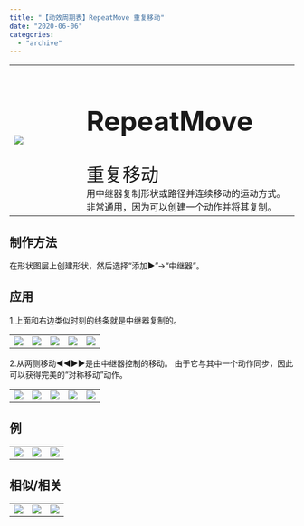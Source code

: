 ```yaml
---
title: "【动效周期表】RepeatMove 重复移动"
date: "2020-06-06"
categories: 
  - "archive"
---
```


<table style="border-collapse: collapse; width: 100%;"><tbody class="table1"><tr><td style="width: 25.4125%;"><img src="https://mir.yuelili.com/user/AE/mg/foxcodex/RepeatMove.gif"></td><td style="width: 93.8898%;"><h2 style="font-size: 36pt;">RepeatMove</h2><div></div><span style="font-size: 24pt;">重复移动</span><div></div>用中继器复制形状或路径并连续移动的运动方式。 非常通用，因为可以创建一个动作并将其复制。</td></tr></tbody></table>

## 制作方法

在形状图层上创建形状，然后选择“添加▶”→“中继器”。

## 应用

1.上面和右边类似时刻的线条就是中继器复制的。

<table><tbody class="table1"><tr><td><a href="https://yuelili.com/archive/repeatmove/"><img src="https://mir.yuelili.com/user/AE/mg/foxcodex/RepeatMove.gif"></a></td><td><img class="plus" src="https://mir.yuelili.com/user/AE/mg/foxcodex/plus.png"></td><td><a href="https://yuelili.com/archive/TrimLine/"><img src="https://mir.yuelili.com/user/AE/mg/foxcodex/TrimLine.gif"></a></td><td><img class="plus" src="https://mir.yuelili.com/user/AE/mg/foxcodex/tri.png"></td><td><img src="https://mir.yuelili.com/user/AE/mg/foxcodex/Rotate-Ex001.gif"></td></tr></tbody></table>

2.从两侧移动◀◀▶▶是由中继器控制的移动。 由于它与其中一个动作同步，因此可以获得完美的“对称移动”动作。

<table><tbody class="table1"><tr><td><a href="https://yuelili.com/archive/repeatmove/"><img src="https://mir.yuelili.com/user/AE/mg/foxcodex/RepeatMove.gif"></a></td><td><img class="plus" src="https://mir.yuelili.com/user/AE/mg/foxcodex/plus.png"></td><td><a href="https://yuelili.com/archive/SymMove/"><img src="https://mir.yuelili.com/user/AE/mg/foxcodex/SymMove.gif"></a></td><td><img class="plus" src="https://mir.yuelili.com/user/AE/mg/foxcodex/tri.png"></td><td><img src="https://mir.yuelili.com/user/AE/mg/foxcodex/SymmetricMove-Ex001.gif"></td></tr></tbody></table>

## 例

<table style="border-collapse: collapse; width: 100%;"><tbody class="table1"><tr><td style="width: 33.3333%;"><img src="https://mir.yuelili.com/user/AE/mg/foxcodex/Rotate-Ex001.gif"></td><td style="width: 33.3333%;"><img src="https://mir.yuelili.com/user/AE/mg/foxcodex/SymmetricMove-Ex001.gif"></td><td style="width: 33.3333%;"><img src="https://mir.yuelili.com/user/AE/mg/foxcodex/SymmetricMove-Ex002.gif"></td></tr></tbody></table>

## 相似/相关

<table style="border-collapse: collapse;"><tbody class="table1"><tr><td><a href="https://yuelili.com/archive/symmove/"><img src="https://mir.yuelili.com/user/AE/mg/foxcodex/SymMove.gif"></a></td><td><a href="https://yuelili.com/archive/RepeatRotetate/"><img src="https://mir.yuelili.com/user/AE/mg/foxcodex/RepeatRotate.gif"></a></td><td><a href="https://yuelili.com/archive/RepeatScale/"><img src="https://mir.yuelili.com/user/AE/mg/foxcodex/RepeatScale.gif"></a></td></tr></tbody></table>
